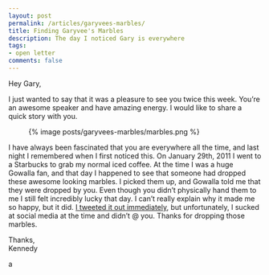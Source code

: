 ```yaml
---
layout: post
permalink: /articles/garyvees-marbles/
title: Finding Garyvee's Marbles
description: The day I noticed Gary is everywhere
tags:
- open letter
comments: false
---
```


<p>Hey Gary,</p>

<p>I just wanted to say that it was a pleasure to see you twice this week. You’re an awesome speaker and have amazing energy. I would like to share a quick story with you.</p>

<figure class="center">
{% image posts/garyvees-marbles/marbles.png %}
</figure>

<p>I have always been fascinated that you are everywhere all the time, and last night I remembered when I first noticed this. On January 29th, 2011 I went to a Starbucks to grab my normal iced coffee. At the time I was a huge Gowalla fan, and that day I happened to see that someone had dropped these awesome looking marbles. I picked them up, and Gowalla told me that they were dropped by you. Even though you didn’t physically hand them to me I still felt incredibly lucky that day. I can’t really explain why it made me so happy, but it did. <a href="https://twitter.com/KennedysGarage/statuses/31532205578653696">I tweeted it out immediately</a>, but unfortunately, I sucked at social media at the time and didn’t @ you. Thanks for dropping those marbles.</p>

<p>Thanks,<br/>
Kennedy</p>
a
